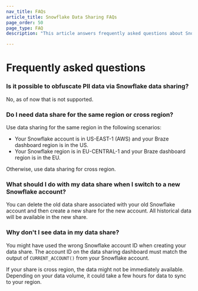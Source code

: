 ```yaml
---
nav_title: FAQs
article_title: Snowflake Data Sharing FAQs
page_order: 50
page_type: FAQ
description: "This article answers frequently asked questions about Snowflake data sharing."

---
```


# Frequently asked questions

### Is it possible to obfuscate PII data via Snowflake data sharing?
No, as of now that is not supported.

### Do I need data share for the same region or cross region?
Use data sharing for the same region in the following scenarios:
- Your Snowflake account is in US-EAST-1 (AWS) and your Braze dashboard region is in the US.
- Your Snowflake region is in EU-CENTRAL-1 and your Braze dashboard region is in the EU.

Otherwise, use data sharing for cross region. 

### What should I do with my data share when I switch to a new Snowflake account?
You can delete the old data share associated with your old Snowflake account and then create a new share for the new account. All historical data will be available in the new share. 

### Why don't I see data in my data share?
You might have used the wrong Snowflake account ID when creating your data share. The account ID on the data sharing dashboard must match the output of `CURRENT_ACCOUNT()` from your Snowflake account.

If your share is cross region, the data might not be immediately available. Depending on your data volume, it could take a few hours for data to sync to your region.


